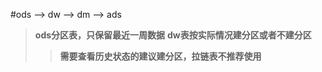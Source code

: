 #ods --> dw --> dm --> ads

> **ods分区表，只保留最近一周数据**
> **dw表按实际情况建分区或者不建分区**
>> **需要查看历史状态的建议建分区，拉链表不推荐使用**
    
